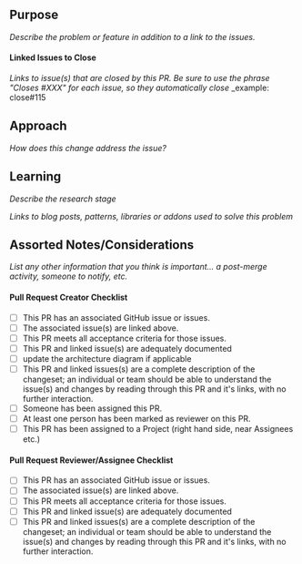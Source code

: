 ## Purpose

_Describe the problem or feature in addition to a link to the issues._

#### Linked Issues to Close

_Links to issue(s) that are closed by this PR. Be sure to use the phrase "Closes #XXX" for each issue, so they automatically close_
_example: close#115

## Approach

_How does this change address the issue?_

## Learning

_Describe the research stage_

_Links to blog posts, patterns, libraries or addons used to solve this problem_

## Assorted Notes/Considerations

_List any other information that you think is important... a post-merge activity, someone to notify, etc._

#### Pull Request Creator Checklist

- [ ] This PR has an associated GitHub issue or issues.
- [ ] The associated issue(s) are linked above.
- [ ] This PR meets all acceptance criteria for those issues.
- [ ] This PR and linked issue(s) are adequately documented
- [ ] update the architecture diagram if applicable
- [ ] This PR and linked issues(s) are a complete description of the changeset; an individual or team should be able to understand the issue(s) and changes by reading through this PR and it's links, with no further interaction.
- [ ] Someone has been assigned this PR.
- [ ] At least one person has been marked as reviewer on this PR.
- [ ] This PR has been assigned to a Project (right hand side, near Assignees etc.)

#### Pull Request Reviewer/Assignee Checklist

- [ ] This PR has an associated GitHub issue or issues.
- [ ] The associated issue(s) are linked above.
- [ ] This PR meets all acceptance criteria for those issues.
- [ ] This PR and linked issue(s) are adequately documented
- [ ] This PR and linked issues(s) are a complete description of the changeset; an individual or team should be able to understand the issue(s) and changes by reading through this PR and it's links, with no further interaction.

